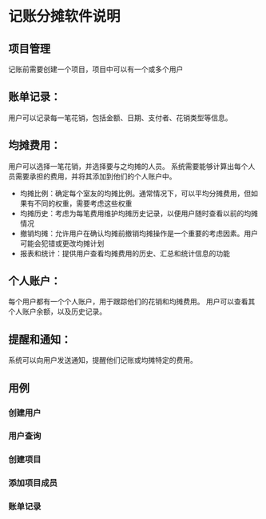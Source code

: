 # 记账分摊软件说明

## 项目管理
记账前需要创建一个项目，项目中可以有一个或多个用户

## 账单记录：
用户可以记录每一笔花销，包括金额、日期、支付者、花销类型等信息。

## 均摊费用：
用户可以选择一笔花销，并选择要与之均摊的人员。
系统需要能够计算出每个人员需要承担的费用，并将其添加到他们的个人账户中。
- 均摊比例：确定每个室友的均摊比例。通常情况下，可以平均分摊费用，但如果有不同的权重，需要考虑这些权重
- 均摊历史：考虑为每笔费用维护均摊历史记录，以便用户随时查看以前的均摊情况
- 撤销均摊：允许用户在确认均摊前撤销均摊操作是一个重要的考虑因素。用户可能会犯错或更改均摊计划
- 报表和统计：提供用户查看均摊费用的历史、汇总和统计信息的功能

## 个人账户：
每个用户都有一个个人账户，用于跟踪他们的花销和均摊费用。
用户可以查看其个人账户余额，以及历史记录。

## 提醒和通知：
系统可以向用户发送通知，提醒他们记账或均摊特定的费用。

## 用例
### 创建用户
### 用户查询
### 创建项目
### 添加项目成员
### 账单记录
